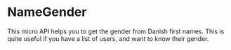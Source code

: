 # NameGender

This micro API helps you to get the gender from Danish first names. This is quite useful if you have a list of users, and want to know their gender.
